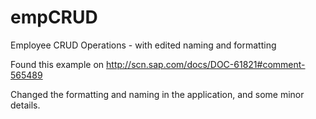 # empCRUD
Employee CRUD Operations - with edited naming and formatting

Found this example on http://scn.sap.com/docs/DOC-61821#comment-565489  

Changed the formatting and naming in the application, and some minor details.
